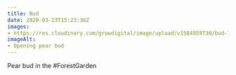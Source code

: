 ```yaml
---
title: Bud
date: 2020-03-23T15:23:36Z
images:
- https://res.cloudinary.com/growdigital/image/upload/v1584959730/bud-15849596283840.jpg
imageAlt:
- Opening pear bud
---
```


Pear bud in the #ForestGarden
